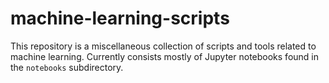 # machine-learning-scripts

 This repository is a miscellaneous collection of scripts and tools related to machine learning. Currently consists mostly of Jupyter notebooks found in the `notebooks` subdirectory.
